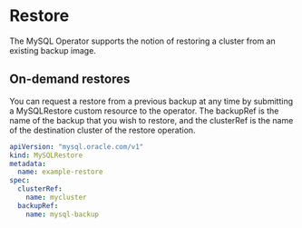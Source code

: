 # Restore

The MySQL Operator supports the notion of restoring a cluster from an existing backup image.

## On-demand restores

You can request a restore from a previous backup at any time by submitting a
MySQLRestore custom resource to the operator. The backupRef is the name of the
backup that you wish to restore, and the clusterRef is the name of the
destination cluster of the restore operation.

```yaml
apiVersion: "mysql.oracle.com/v1"
kind: MySQLRestore
metadata:
  name: example-restore
spec:
  clusterRef:
    name: mycluster
  backupRef:
    name: mysql-backup
```

